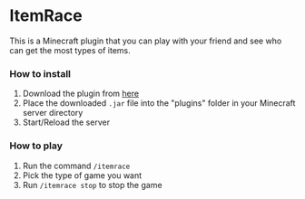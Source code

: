 # ItemRace

This is a Minecraft plugin that you can play with your friend and see who can get the most types of items.

### How to install
1. Download the plugin from [here](https://www.spigotmc.org/resources/item-race.106267/)
2. Place the downloaded `.jar` file into the "plugins" folder in your Minecraft server directory
3. Start/Reload the server

### How to play
1. Run the command `/itemrace`
2. Pick the type of game you want
3. Run `/itemrace stop` to stop the game
